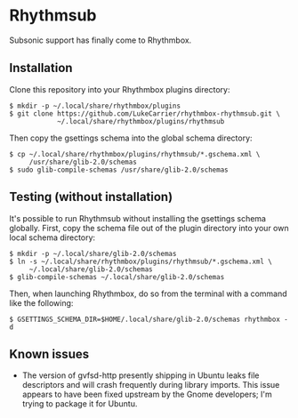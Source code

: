 Rhythmsub
=========

Subsonic support has finally come to Rhythmbox.

Installation
------------

Clone this repository into your Rhythmbox plugins directory:

    $ mkdir -p ~/.local/share/rhythmbox/plugins
    $ git clone https://github.com/LukeCarrier/rhythmbox-rhythmsub.git \
                ~/.local/share/rhythmbox/plugins/rhythmsub

Then copy the gsettings schema into the global schema directory:

    $ cp ~/.local/share/rhythmbox/plugins/rhythmsub/*.gschema.xml \
         /usr/share/glib-2.0/schemas
    $ sudo glib-compile-schemas /usr/share/glib-2.0/schemas

Testing (without installation)
------------------------------

It's possible to run Rhythmsub without installing the gsettings schema globally.
First, copy the schema file out of the plugin directory into your own local
schema directory:

    $ mkdir -p ~/.local/share/glib-2.0/schemas
    $ ln -s ~/.local/share/rhythmbox/plugins/rhythmsub/*.gschema.xml \
         ~/.local/share/glib-2.0/schemas
    $ glib-compile-schemas ~/.local/share/glib-2.0/schemas

Then, when launching Rhythmbox, do so from the terminal with a command like the
following:

    $ GSETTINGS_SCHEMA_DIR=$HOME/.local/share/glib-2.0/schemas rhythmbox -d

Known issues
------------

* The version of gvfsd-http presently shipping in Ubuntu leaks file descriptors
  and will crash frequently during library imports. This issue appears to have
  been fixed upstream by the Gnome developers; I'm trying to package it for
  Ubuntu.
